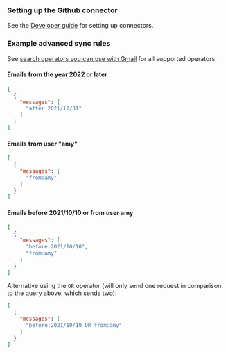 ### Setting up the Github connector

See the [Developer guide](../../docs/DEVELOPING.md) for setting up connectors.

### Example advanced sync rules

See [search operators you can use with Gmail](https://support.google.com/mail/answer/7190) for all supported operators.

#### Emails from the year 2022 or later

```json
[
  {
    "messages": [
      "after:2021/12/31"
    ]
  }
]
```

#### Emails from user "amy"

```json
[
  {
    "messages": [
      "from:amy"
    ]
  }
]
```

#### Emails before 2021/10/10 or from user amy

```json
[
  {
    "messages": [
      "before:2021/10/10",
      "from:amy"
    ]
  }
]
```

Alternative using the `OR` operator (will only send one request in comparison to the query above, which sends two):
```json
[
  {
    "messages": [
      "before:2021/10/10 OR from:amy"
    ]
  }
]
```

